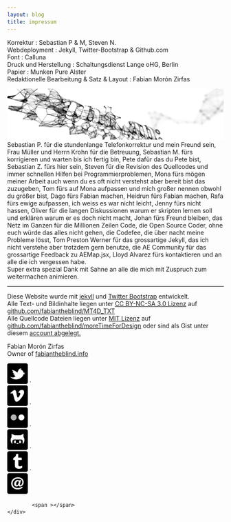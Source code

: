 ```yaml
---
layout: blog
title: impressum
---
```

Korrektur : Sebastian P & M, Steven N.  
Webdeployment : Jekyll, Twitter-Bootstrap & Github.com  
Font : Calluna  
Druck und Herstellung : Schaltungsdienst Lange oHG, Berlin  
Papier : Munken Pure Alster  
Redaktionelle Bearbeitung & Satz & Layout : Fabian Morón Zirfas  




![](images/dankan.jpg)  
Sebastian P. für die stundenlange Telefonkorrektur und mein Freund sein, Frau Müller und Herrn Krohn für die Betreuung, Sebastian M. fürs korrigieren und warten bis ich fertig bin, Pete dafür das du Pete bist, Sebastian Z. fürs hier sein, Steven für die Revision des Quellcodes und immer schnellen Hilfen bei Programmierproblemen, Mona fürs mögen meiner Arbeit auch wenn du es oft nicht verstehst aber bereit bist das zuzugeben, Tom fürs auf Mona aufpassen und mich großer nennen obwohl du größer bist, Dago fürs Fabian machen, Heidrun fürs Fabian machen, Rafa fürs ewige aufpassen, ich weiss es war nicht leicht, Jenny fürs nicht hassen, Oliver für die langen Diskussionen warum er skripten lernen soll und erklären warum er es doch nicht macht, Johan fürs Freund bleiben, das Netz im Ganzen für die Millionen Zeilen Code, die Open Source Coder, ohne euch würde das alles nicht gehen, die Codefee, die über nacht meine Probleme lösst, Tom Preston Werner für das grossartige Jekyll, das ich nicht verstehe aber trotzdem gern benutze, die AE Community für das grossartige Feedback zu AEMap.jsx, Lloyd Alvarez fürs kontaktieren und an alle die ich vergessen habe.  
Super extra spezial Dank mit Sahne an alle die mich mit Zuspruch zum weitermachen animieren.  

------
Diese Website wurde mit <a href= "http://jekyllrb.com/">jekyll</a> und <a href="http://twitter.github.com/bootstrap/">Twitter Bootstrap</a> entwickelt.  
Alle Text- und Bildinhalte liegen unter <a href="http://creativecommons.org/licenses/by-nc-sa/3.0/de/"> CC BY-NC-SA 3.0 Lizenz</a> auf <a href="https://github.com/fabiantheblind/MT4D_TXT">github.com/fabiantheblind/MT4D_TXT</a>  
Alle Quellcode Dateien liegen unter <a href="http://www.opensource.org/licenses/mit-license.php">MIT Lizenz</a> auf <a href="https://github.com/fabiantheblind/moreTimeForDesign">github.com/fabiantheblind/moreTimeForDesign</a> oder sind als Gist unter diesem <a href="https://gist.github.com/fabiantheblind">account abgelegt.</a>  

Fabian Mor&oacute;n Zirfas<br>
Owner of <a href="http://fabiantheblind.info">fabiantheblind.info</a>  
<!-- <a href="&#109;&#97;&#105;&#108;&#116;&#111;&#58;&#104;&#101;&#108;&#108;&#111;&#64;&#102;&#97;&#98;&#105;&#97;&#110;&#116;&#104;&#101;&#98;&#108;&#105;&#110;&#100;&#46;&#105;&#110;&#102;&#111;">&#104;&#101;&#108;&#108;&#111;&#64;&#102;&#97;&#98;&#105;&#97;&#110;&#116;&#104;&#101;&#98;&#108;&#105;&#110;&#100;&#46;&#105;&#110;&#102;&#111;</a>  
<a href="http://github.com/fabiantheblind/">github.com/fabiantheblind</a>  
 <a href="http://twitter.com/fabiantheblind/">twitter.com/fabiantheblind</a>  
 <a href="http://flickr.com/photos/fabiantheblind/">flickr.com/photos/fabiantheblind</a>  
<a href="https://vimeo.com/fabiantheblind">vimeo.com/fabiantheblind</a>  --> 

<div class="connect" >
	  		
<a href="http://twitter.com/fabiantheblind"><img class="connect" src="images/twitter.png"  /></a>  <span >&middot;</span>  
<a href="http://vimeo.com/fabiantheblind"><img class="connect" src="images/vimeo.png" /></a>    <span >&middot;</span>    
<a href="http://www.flickr.com/photos/fabiantheblind/show/"><img class="connect" src="images/flickr.png"  /></a>  <span >&middot;</span>  
<a href="https://github.com/fabiantheblind"><img class="connect" src="images/github.png" /></a>  <span >&middot;</span>  
<a href="http://fabiantheblind.tumblr.com/"><img class="connect" src="images/tumblr.png"  /></a>  <span >&middot;</span>  
<a href="&#109;&#97;&#105;&#108;&#116;&#111;&#58;&#104;&#101;&#108;&#108;&#111;&#64;&#102;&#97;&#98;&#105;&#97;&#110;&#116;&#104;&#101;&#98;&#108;&#105;&#110;&#100;&#46;&#105;&#110;&#102;&#111;"><img class="connect" src="images/e-mail.png"  /></a> 

	  		<span ></span>		  		  
	</div>
      